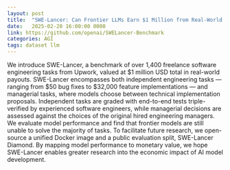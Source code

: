 ```yaml
---
layout: post
title:  "SWE-Lancer: Can Frontier LLMs Earn $1 Million from Real-World Freelance Software Engineering?"
date:   2025-02-20 16:00:00 0000
link: https://github.com/openai/SWELancer-Benchmark
categories: AGI
tags: dataset llm
---
```


We introduce SWE-Lancer, a benchmark of over 1,400 freelance software engineering tasks from Upwork, valued at $1 million USD total in real-world payouts. SWE-Lancer encompasses both independent engineering tasks — ranging from $50 bug fixes to $32,000 feature implementations — and managerial tasks, where models choose between technical implementation proposals. Independent tasks are graded with end-to-end tests triple-verified by experienced software engineers, while managerial decisions are assessed against the choices of the original hired engineering managers. We evaluate model performance and find that frontier models are still unable to solve the majority of tasks. To facilitate future research, we open-source a unified Docker image and a public evaluation split, SWE-Lancer Diamond. By mapping model performance to monetary value, we hope SWE-Lancer enables greater research into the economic impact of AI model development.